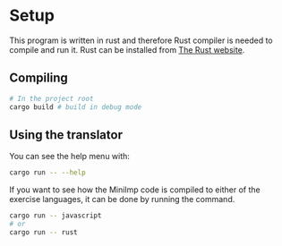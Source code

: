 # Setup

This program is written in rust and therefore Rust compiler is needed to compile
and run it. Rust can be installed from [The Rust website](https://www.rust-lang.org/tools/install).

## Compiling

```bash
# In the project root
cargo build # build in debug mode
```

## Using the translator

You can see the help menu with:

```bash
cargo run -- --help
```

If you want to see how the MiniImp code is compiled to either of
the exercise languages, it can be done by running the command.

```bash
cargo run -- javascript
# or
cargo run -- rust
```
